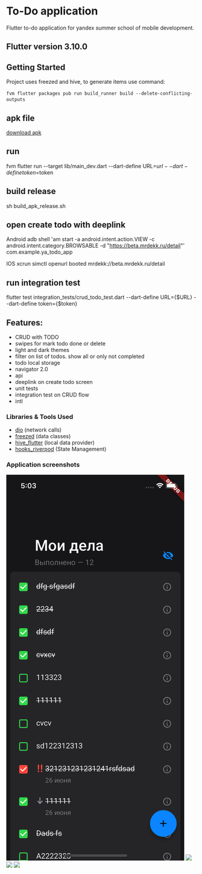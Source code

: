 # To-Do application

Flutter to-do application for yandex summer school of mobile development.

## Flutter version 3.10.0

## Getting Started

Project uses freezed and hive, to generate items use command: 
```
fvm flutter packages pub run build_runner build --delete-conflicting-outputs
```

## apk file
[download apk](https://drive.google.com/file/d/1P8nb5sfJNYCmDtBUXU7WeV_m3gAiZnYq/view?usp=sharing)

## run

fvm flutter run --target lib/main_dev.dart --dart-define URL=$url --dart-define token=$token

## build release

sh build_apk_release.sh

## open create todo with deeplink
 
Android 
adb shell 'am start -a android.intent.action.VIEW -c android.intent.category.BROWSABLE -d "https://beta.mrdekk.ru/detail"' com.example.ya_todo_app

IOS
xcrun simctl openurl booted mrdekk://beta.mrdekk.ru/detail

## run integration test

flutter test integration_tests/crud_todo_test.dart --dart-define URL={$URL} --dart-define token={$token}


## Features:
* CRUD with TODO
* swipes for mark todo done or delete
* light and dark themes
* filter on list of todos. show all or only not completed
* todo local storage
* navigator 2.0
* api
* deeplink on create todo screen
* unit tests
* integration test on CRUD flow
* intl

### Libraries & Tools Used

* [dio](https://pub.dev/packages/dio) (network calls)
* [freezed](https://pub.dev/packages/freezed) (data classes)
* [hive_flutter](https://pub.dev/packages/hive_flutter) (local data provider)
* [hooks_riverpod](https://pub.dev/packages/hooks_riverpod) (State Management)


### Application screenshots
<img src="https://github.com/1mavic/to-do-app/blob/master/screen_shots/Simulator%20Screen%20Shot%20-%20Iphone%2011%20pro%20-%202023-07-02%20at%2005.03.29.png?raw=true"/>
<img src="https://drive.google.com/file/d/1F-bXR4x-O8O6b2Ax9GNFffmKIuyzfZDM/view?usp=sharing"/>
<img src="https://drive.google.com/file/d/1HLxN3znr5IGGNxfD1znI570CZsbWiCZH/view?usp=sharing"/>
<img src="https://drive.google.com/file/d/1zj8iyDDRMnM-_vhSmHeqvOZPbOpzCV4X/view?usp=sharing"/>
